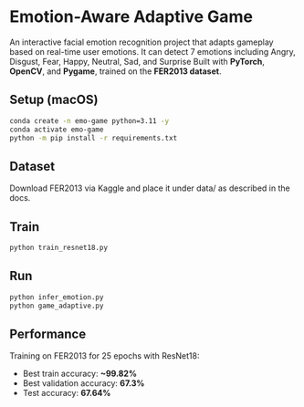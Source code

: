 # Emotion-Aware Adaptive Game 
An interactive facial emotion recognition project that adapts gameplay based on real-time user emotions. It can detect 7 emotions including Angry, Disgust, Fear, Happy, Neutral, Sad, and Surprise
Built with **PyTorch**, **OpenCV**, and **Pygame**, trained on the **FER2013 dataset**.

## Setup (macOS)
```bash
conda create -n emo-game python=3.11 -y
conda activate emo-game
python -m pip install -r requirements.txt
```

## Dataset

Download FER2013 via Kaggle and place it under data/ as described in the docs.

## Train
```bash
python train_resnet18.py
```

## Run
```bash
python infer_emotion.py
python game_adaptive.py
```
## Performance

Training on FER2013 for 25 epochs with ResNet18:

- Best train accuracy: **~99.82%**
- Best validation accuracy: **67.3%**
- Test accuracy: **67.64%**

